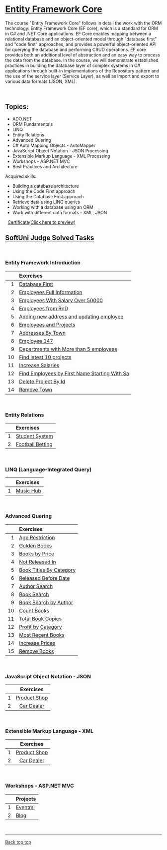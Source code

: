 # [Entity Framework Core](https://softuni.bg/trainings/3966/entity-framework-core-february-2023)

The course "Entity Framework Core" follows in detail the work with the ORM technology: Entity Framework Core (EF core), which is a standard for ORM in C# and .NET Core applications. EF Core enables mapping between a relational database and an object-oriented model through "database first" and "code first" approaches, and provides a powerful object-oriented API for querying the database and performing CRUD operations. EF core provides both an additional level of abstraction and an easy way to process the data from the database. In the course, we will demonstrate established practices in building the database layer of complex systems in C# applications through built-in implementations of the Repository pattern and the use of the service layer (Service Layer), as well as import and export to various data formats (JSON, XML).

&nbsp;

## Topics:

- ADO.NET
- ORM Fundamentals
- LINQ
- Entity Relations
- Advanced Quering
- C# Auto Mapping Objects - AutoMapper
- JavaScript Object Notation - JSON Processing
- Extensible Markup Language - XML Processing
- Workshops - ASP.NET MVC
- Best Practices and Architecture

Acquired skills:
* Building a database architecture
* Using the Code First approach
* Using the Database First approach
* Retrieve data using LINQ queries
* Working with a database using an ORM
* Work with different data formats - XML, JSON

&nbsp;
[Certificate(Click here to preview)](https://softuni.bg/Certificates/Details/164765/b57666a1)
&nbsp;

## [SoftUni Judge Solved Tasks](https://judge.softuni.org/Contests#!/List/ByCategory/68/CSharp-Databases-Advanced-Exercises)

&nbsp;

### Entity Framework Introduction

|  | Exercises | 
| ---: | :--- |  
| 1 | [Database First][1] | 
| 2 | [Employees Full Information][2] | 
| 3 | [Employees With Salary Over 50000][3]| 
| 4 | [Employees from RnD][4] | 
| 5 | [Adding new address and updating employee][5]
| 6 | [Employees and Projects][6] | 
| 7 | [Addresses By Town][7] | 
| 8 | [Employee 147][8] | 
| 9 | [Departments with More than 5 employees][9] | 
| 10 | [Find latest 10 projects][10]| 
| 11 | [Increase Salaries][11] | 
| 12 | [Find Employees by First Name Starting With Sa][12] | 
| 13 | [Delete Project By Id][13] | 
| 14 | [Remove Town][14] | 

&nbsp;

### Entity Relations

|  | Exercises | 
| ---: | :--- |  
| 1 | [Student System][15] | 
| 2 | [Football Betting][16] | 

&nbsp;

### LINQ (Language-Integrated Query)

|  | Exercises | 
| ---: | :--- |  
| 1 | [Music Hub][17] | 


&nbsp;

### Advanced Quering

|  | Exercises | 
| ---: | :--- |  
| 1 | [Age Restriction][18] | 
| 2 | [Golden Books][19] | 
| 3 | [Books by Price][20]| 
| 4 | [Not Released In][21] | 
| 5 | [Book Titles By Category][22]
| 6 | [Released Before Date][23] | 
| 7 | [Author Search][24] | 
| 8 | [Book Search][25] | 
| 9 | [Book Search by Author][26] | 
| 10 | [Count Books][27]| 
| 11 | [Total Book Copies][28] | 
| 12 | [Profit by Category][29] | 
| 13 | [Most Recent Books][30] | 
| 14 | [Increase Prices][31] | 
| 15 | [Remove Books][32] |

&nbsp;

### JavaScript Object Notation - JSON

|  | Exercises | 
| ---: | :---: |  
| 1 | [Product Shop][33] | 
| 2 | [Car Dealer][34] | 


&nbsp;

### Extensible Markup Language - XML

|  | Exercises | 
| ---: | :---: |  
| 1 | [Product Shop][35] | 
| 2 | [Car Dealer][36] | 


&nbsp;

### Workshops - ASP.NET MVC

| | Projects |
| ---: | :--- |
| 1 | [Eventmi][37] |
| 2 | [Blog][38]    |

&nbsp;


[1]: https://github.com/Krasipeace/SoftUni/tree/main/EF%20Core/1.%20EF%20Introduction/1.%20Database%20First
[2]: https://github.com/Krasipeace/SoftUni/tree/main/EF%20Core/1.%20EF%20Introduction/2.%20Employees%20Full%20Information
[3]: https://github.com/Krasipeace/SoftUni/tree/main/EF%20Core/1.%20EF%20Introduction/3.%20Employees%20With%20Salary%20Over%2050000
[4]: https://github.com/Krasipeace/SoftUni/tree/main/EF%20Core/1.%20EF%20Introduction/4.%20Employees%20from%20RnD
[5]: https://github.com/Krasipeace/SoftUni/tree/main/EF%20Core/1.%20EF%20Introduction/5.%20Adding%20new%20address%20and%20updating%20employee
[6]: https://github.com/Krasipeace/SoftUni/tree/main/EF%20Core/1.%20EF%20Introduction/6.%20Employees%20and%20Projects
[7]: https://github.com/Krasipeace/SoftUni/tree/main/EF%20Core/1.%20EF%20Introduction/7.%20Addresses%20By%20Town
[8]: https://github.com/Krasipeace/SoftUni/tree/main/EF%20Core/1.%20EF%20Introduction/8.%20Employee147
[9]: https://github.com/Krasipeace/SoftUni/tree/main/EF%20Core/1.%20EF%20Introduction/9.%20Departments%20with%20More%20than%205%20employees
[10]: https://github.com/Krasipeace/SoftUni/tree/main/EF%20Core/1.%20EF%20Introduction/10.%20Find%20latest%2010%20projects
[11]: https://github.com/Krasipeace/SoftUni/tree/main/EF%20Core/1.%20EF%20Introduction/11.%20Increase%20Salaries
[12]: https://github.com/Krasipeace/SoftUni/tree/main/EF%20Core/1.%20EF%20Introduction/12.%20Find%20Employees%20by%20First%20Name%20Starting%20With%20Sa
[13]: https://github.com/Krasipeace/SoftUni/tree/main/EF%20Core/1.%20EF%20Introduction/13.%20Delete%20Project%20By%20Id
[14]: https://github.com/Krasipeace/SoftUni/tree/main/EF%20Core/1.%20EF%20Introduction/14.%20Remove%20Town

[15]: https://github.com/Krasipeace/SoftUni/tree/main/EF%20Core/2.%20Entity%20Relations/Student%20System
[16]: https://github.com/Krasipeace/SoftUni/tree/main/EF%20Core/2.%20Entity%20Relations/Football%20Betting

[17]: https://github.com/Krasipeace/SoftUni/tree/main/EF%20Core/3.%20LINQ/MusicHub

[18]: https://github.com/Krasipeace/SoftUni/commit/7019e80f6666c014378867c176a9823042c9e33d#diff-4c80e0506cd86233ec7d1f845bad456e79953559c1a9b6199234514787f39725
[19]: https://github.com/Krasipeace/SoftUni/commit/20c851387ccf70518724b9d495e79be3f0eb4dba
[20]: https://github.com/Krasipeace/SoftUni/commit/f55238802fcd3e5c041b25c28513e8d039a341a7
[21]: https://github.com/Krasipeace/SoftUni/commit/e99b8658373046385c112b846006b7ce491d0f8e
[22]: https://github.com/Krasipeace/SoftUni/commit/60df27b70aa813620e2216eef8ef55250af7dee5
[23]: https://github.com/Krasipeace/SoftUni/commit/781153ccd0beeb9977bc88dfd91d7d5f38c3ae79
[24]: https://github.com/Krasipeace/SoftUni/commit/27994639365a17331728efe8a17e9b86853ab2ba
[25]: https://github.com/Krasipeace/SoftUni/commit/9c69317d3b79e5e8263581fd29ffb7427d175307
[26]: https://github.com/Krasipeace/SoftUni/commit/c787084665f0e6f62e7a85471f82ec2cde37b7a7
[27]: https://github.com/Krasipeace/SoftUni/commit/42be0c9f8c6237e16cbcf0d1b59622aa41d166ce
[28]: https://github.com/Krasipeace/SoftUni/commit/5c72298d91eb1c779dac642863b0bb5dc019bc59
[29]: https://github.com/Krasipeace/SoftUni/commit/ba272d61932189139bddd1309b70ccef14687dd0
[30]: https://github.com/Krasipeace/SoftUni/commit/59ab28e5a9b597cb0373fb6bc79807f8f93fc0b9
[31]: https://github.com/Krasipeace/SoftUni/commit/9ca7e830a5ada57c55493dd6f18035bb1238ac09
[32]: https://github.com/Krasipeace/SoftUni/commit/7a05810e389e93f428384c3d7c20ba476639b773

[33]: https://github.com/Krasipeace/SoftUni/tree/main/EF%20Core/5.%20JSON/ProductShop
[34]: https://github.com/Krasipeace/SoftUni/tree/main/EF%20Core/5.%20JSON/CarDealer

[35]: https://github.com/Krasipeace/SoftUni/tree/main/EF%20Core/6.%20XML/ProductShop
[36]: https://github.com/Krasipeace/SoftUni/tree/main/EF%20Core/6.%20XML/CarDealer

[37]: https://github.com/Krasipeace/SoftUni/tree/main/EF%20Core/Workshops/Eventmi
[38]: https://github.com/Krasipeace/SoftUni/tree/main/EF%20Core/Workshops/Blog

---

[Back top top](#)